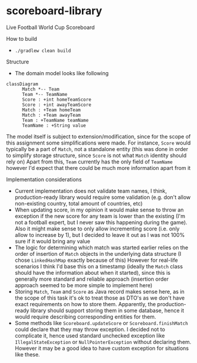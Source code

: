 # scoreboard-library
Live Football World Cup Scoreboard

How to build
* `./gradlew clean build`

Structure
* The domain model looks like following
```mermaid
classDiagram
      Match *-- Team
      Team *-- TeamName
      Score : +int homeTeamScore
      Score : +int awayTeamScore
      Match : +Team homeTeam
      Match : +Team awayTeam
      Team : +TeamName teamName
      TeamName : +String value
```

The model itself is subject to extension/modification, since for the scope of this assignment some simplifications were made.
For instance, `Score` would typically be a part of `Match`, not a standalone entity (this was done in order to simplify storage structure, since `Score` is not what `Match` identity should rely on)
Apart from this, `Team` currently has the only field of `TeamName` however I'd expect that there could be much more information apart from it

Implementation considerations
* Current implementation does not validate team names, I think, production-ready library would require some validation (e.g. don't allow non-existing country, total amount of countries, etc)
* When updating score, in my opinion it would make sense to throw an exception if the new score for any team is lower than the existing (I'm not a football expert, but I never saw this happening during the game). 
Also it might make sense to only allow incrementing score (i.e. only allow to increase by 1), but I decided to leave it out as I was not 100% sure if it would bring any value
* The logic for determining which match was started earlier relies on the order of insertion of `Match` objects in the underlying data structure (I chose `LinkedHashMap` exactly because of this)
However for real-life scenarios I think I'd base this on a timestamp (ideally the `Match` class should have the information about when it started), since this is generally more standard and reliable approach (insertion order approach seemed to be more simple to implement here)
* Storing `Match`, `Team` and `Score` as Java record makes sense here, as in the scope of this task it's ok to treat those as DTO's as we don't have exact requirements on how to store them. Apparently, the production-ready library should support storing them in some database, 
hence it would require describing corresponding entities for them.
* Some methods like `Scoreboard.updateScore` or `Scoreboard.finishMatch` could declare that they may throw exception. I decided not to complicate it, hence used standard unchecked exception like `IllegalStateException` or `NullPointerException` without declaring them. However it may be a good idea to have custom exception for situations like these.